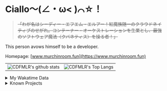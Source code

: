 # Ciallo～(∠・ω< )⌒☆！

> ~~「わが名はシーディー・エフエム・エルアー！紅魔族随一のクラウドネイティブのせがれ。コンテーナー・オーケストレーションを生業とし、最強のソフトウェア魔法〈クバネティス〉を操る者！」~~

This person avows himself to be a developer.

Homepage: [www.murchinroom.fun](https://www.murchinroom.fun)

<!-- <details> -->
 
<!-- <summary>My GitHub Stats</summary> -->

<!-- [![CDFMLR's github stats](https://github-readme-stats.vercel.app/api?username=cdfmlr&count_private=true&show_icons=true&hide_rank=true&hide=contribs)](https://github.com/anuraghazra/github-readme-stats)   ![CDFMLR's Top Langs](https://github-readme-stats.vercel.app/api/top-langs/?username=cdfmlr&layout=compact&hide=jupyter%20notebook,stylus,tex) -->

<table>
	<tr>
		<td valign="center">
    		<img src="https://github-readme-stats.vercel.app/api?username=cdfmlr&count_private=true&show_icons=true&hide_rank=true&hide=contribs" alt="CDFMLR's github stats" />
		</td>
		<td valign="center">
    		<img src="https://github-readme-stats.vercel.app/api/top-langs/?username=cdfmlr&layout=compact&hide=jupyter%20notebook,stylus,tex" alt="CDFMLR's Top Langs" />
		</td>
	</tr>
</table>

<!-- </details>  -->


<details>

<summary>My Wakatime Data</summary>

<!--START_SECTION:waka-->
![Lines of code](https://img.shields.io/badge/From%20Hello%20World%20I%27ve%20Written-10.3%20million%20lines%20of%20code-blue)

**🐱 My GitHub Data** 

> 📦 848.7 kB Used in GitHub's Storage 
 > 
> 🏆 226 Contributions in the Year 2025
 > 
> 🚫 Not Opted to Hire
 > 
> 📜 95 Public Repositories 
 > 
> 🔑 37 Private Repositories 
 > 
**I'm an Early 🐤** 

```text
🌞 Morning                2387 commits        ██████░░░░░░░░░░░░░░░░░░░   23.65 % 
🌆 Daytime                4465 commits        ███████████░░░░░░░░░░░░░░   44.23 % 
🌃 Evening                3167 commits        ████████░░░░░░░░░░░░░░░░░   31.38 % 
🌙 Night                  75 commits          ░░░░░░░░░░░░░░░░░░░░░░░░░   00.74 % 
```
📅 **I'm Most Productive on Tuesday** 

```text
Monday                   1316 commits        ███░░░░░░░░░░░░░░░░░░░░░░   13.04 % 
Tuesday                  1798 commits        ████░░░░░░░░░░░░░░░░░░░░░   17.81 % 
Wednesday                1747 commits        ████░░░░░░░░░░░░░░░░░░░░░   17.31 % 
Thursday                 1446 commits        ████░░░░░░░░░░░░░░░░░░░░░   14.33 % 
Friday                   1511 commits        ████░░░░░░░░░░░░░░░░░░░░░   14.97 % 
Saturday                 1240 commits        ███░░░░░░░░░░░░░░░░░░░░░░   12.28 % 
Sunday                   1036 commits        ███░░░░░░░░░░░░░░░░░░░░░░   10.26 % 
```


📊 **This Week I Spent My Time On** 

```text
💬 Programming Languages: 
No Activity Tracked This Week
```

**I Mostly Code in Go** 

```text
Go                       38 repos            ████████░░░░░░░░░░░░░░░░░   33.63 % 
Python                   21 repos            █████░░░░░░░░░░░░░░░░░░░░   18.58 % 
TeX                      8 repos             ██░░░░░░░░░░░░░░░░░░░░░░░   07.08 % 
Shell                    3 repos             █░░░░░░░░░░░░░░░░░░░░░░░░   02.65 % 
TypeScript               2 repos             ░░░░░░░░░░░░░░░░░░░░░░░░░   01.77 % 
```



**Timeline**

![Lines of Code chart](https://raw.githubusercontent.com/cdfmlr/cdfmlr/master/assets/bar_graph.png)


 Last Updated on 10/03/2025 01:28:36 UTC
<!--END_SECTION:waka-->

</details>

<details>

<summary>Known Projects</summary>

[![Star History Chart](https://api.star-history.com/svg?repos=cdfmlr/pyflowchart,cdfmlr/muvtuber,cdfmlr/crud,cdfmlr/murecom-verse-1,cdfmlr/murecom-intro&type=Date)](https://star-history.com/#cdfmlr/pyflowchart&cdfmlr/muvtuber&cdfmlr/crud&cdfmlr/murecom-verse-1&cdfmlr/murecom-intro&Date)

 </details>
